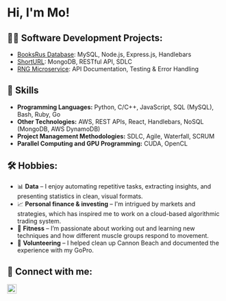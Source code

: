 <h1>Hi, I'm Mo!</h1>

<h2>👨‍💻 Software Development Projects:</h2>

- [BooksRus Database](https://github.com/mozz01/CS-340): MySQL, Node.js, Express.js, Handlebars
- [ShortURL](https://github.com/mozz01/ShortURL): MongoDB, RESTful API, SDLC
- [RNG Microservice](https://github.com/mozz01/microservice): API Documentation, Testing & Error Handling

<h2> 🎯 Skills</h2>

- **Programming Languages:**  Python, C/C++, JavaScript, SQL (MySQL), Bash, Ruby, Go 
- **Other Technologies:**  AWS, REST APIs, React, Handlebars, NoSQL (MongoDB, AWS DynamoDB)
- **Project Management Methodologies:**  SDLC, Agile, Waterfall, SCRUM
- **Parallel Computing and GPU Programming:**  CUDA, OpenCL

<h2>🛠️ Hobbies:</h2>

- 📊 **Data** – I enjoy automating repetitive tasks, extracting insights, and presenting statistics in clean, visual formats.
- 📈 **Personal finance & investing** – I'm intrigued by markets and strategies, which has inspired me to work on a cloud-based algorithmic trading system.
- 🧠 **Fitness** – I’m passionate about working out and learning new techniques and how different muscle groups respond to movement.
- 🌊 **Volunteering** – I helped clean up Cannon Beach and documented the experience with my GoPro.

<h2> 🤳 Connect with me:</h2>

[<img align="left" alt="JoshMadakor | LinkedIn" width="22px" src="https://cdn.jsdelivr.net/npm/simple-icons@v3/icons/linkedin.svg" />][linkedin]

[linkedin]: https://linkedin.com/in/mo-hudeihed-970393247


<!--
**joshmadakor1/joshmadakor1** is a ✨ _special_ ✨ repository because its `README.md` (this file) appears on your GitHub profile.

Here are some ideas to get you started:

- 🔭 I’m currently working on ...
- 🌱 I’m currently learning ...
- 👯 I’m looking to collaborate on ...
- 🤔 I’m looking for help with ...
- 💬 Ask me about ...
- 📫 How to reach me: ...
- 😄 Pronouns: ...
- ⚡ Fun fact: ...
-->
